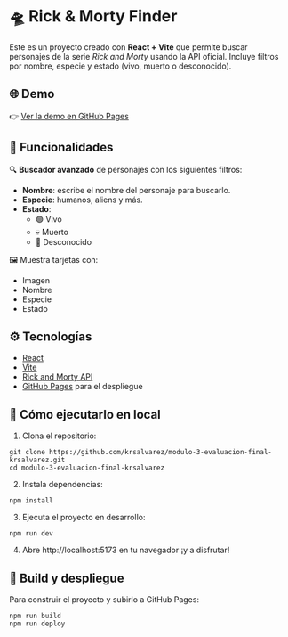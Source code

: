 # 🛸 Rick & Morty Finder

Este es un proyecto creado con **React + Vite** que permite buscar personajes de la serie *Rick and Morty* usando la API oficial. Incluye filtros por nombre, especie y estado (vivo, muerto o desconocido).

## 🌐 Demo

👉 [Ver la demo en GitHub Pages]((https://beta.adalab.es/modulo-3-evaluacion-final-krsalvarez/))  

## 🧪 Funcionalidades

🔍 **Buscador avanzado** de personajes con los siguientes filtros:

- **Nombre**: escribe el nombre del personaje para buscarlo.
- **Especie**: humanos, aliens y más.
- **Estado**: 
  - 🟢 Vivo  
  - 💀 Muerto  
  - 🔴 Desconocido

🖼️ Muestra tarjetas con:
- Imagen
- Nombre
- Especie
- Estado

## ⚙️ Tecnologías

- [React](https://reactjs.org/)
- [Vite](https://vitejs.dev/)
- [Rick and Morty API](https://rickandmortyapi.com/)
- [GitHub Pages](https://pages.github.com/) para el despliegue

## 🚀 Cómo ejecutarlo en local

1. Clona el repositorio:

```
git clone https://github.com/krsalvarez/modulo-3-evaluacion-final-krsalvarez.git
cd modulo-3-evaluacion-final-krsalvarez
```

2. Instala dependencias:

`npm install`

3. Ejecuta el proyecto en desarrollo:

`npm run dev`

4. Abre http://localhost:5173 en tu navegador ¡y a disfrutar!

## 📆 Build y despliegue

Para construir el proyecto y subirlo a GitHub Pages:

```
npm run build
npm run deploy
```

